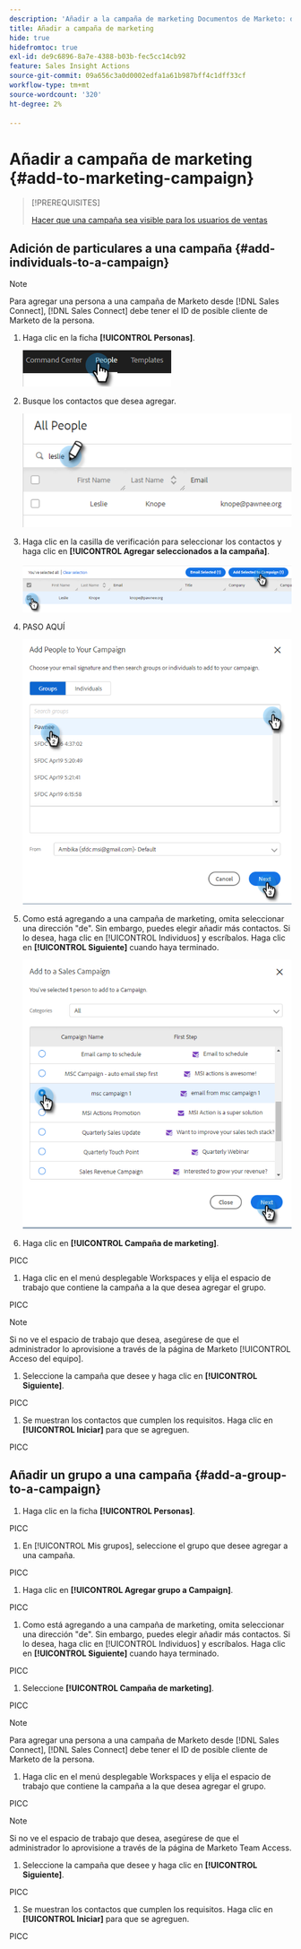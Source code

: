 ```yaml
---
description: 'Añadir a la campaña de marketing Documentos de Marketo: documentación del producto'
title: Añadir a campaña de marketing
hide: true
hidefromtoc: true
exl-id: de9c6896-8a7e-4388-b03b-fec5cc14cb92
feature: Sales Insight Actions
source-git-commit: 09a656c3a0d0002edfa1a61b987bff4c1dff33cf
workflow-type: tm+mt
source-wordcount: '320'
ht-degree: 2%

---
```


# Añadir a campaña de marketing {#add-to-marketing-campaign}

>[!PREREQUISITES]
>
>[Hacer que una campaña sea visible para los usuarios de ventas](/help/marketo/product-docs/marketo-sales-insight/actions/marketo/make-a-marketing-campaign-visible-in-sales-insight-actions.md)

## Adición de particulares a una campaña {#add-individuals-to-a-campaign}

>[!NOTE]
>
>Para agregar una persona a una campaña de Marketo desde [!DNL Sales Connect], [!DNL Sales Connect] debe tener el ID de posible cliente de Marketo de la persona.

1. Haga clic en la ficha **[!UICONTROL Personas]**.

   ![](assets/add-to-marketing-campaign-1.png)

1. Busque los contactos que desea agregar.

   ![](assets/add-to-marketing-campaign-2.png)

1. Haga clic en la casilla de verificación para seleccionar los contactos y haga clic en **[!UICONTROL Agregar seleccionados a la campaña]**.

   ![](assets/add-to-marketing-campaign-3.png)

1. PASO AQUÍ

   ![](assets/add-to-marketing-campaign-4.png)

1. Como está agregando a una campaña de marketing, omita seleccionar una dirección &quot;de&quot;. Sin embargo, puedes elegir añadir más contactos. Si lo desea, haga clic en [!UICONTROL Individuos] y escríbalos. Haga clic en **[!UICONTROL Siguiente]** cuando haya terminado.

   ![](assets/add-to-marketing-campaign-5.png)

1. Haga clic en **[!UICONTROL Campaña de marketing]**.

PICC

1. Haga clic en el menú desplegable Workspaces y elija el espacio de trabajo que contiene la campaña a la que desea agregar el grupo.

PICC

>[!NOTE]
>
>Si no ve el espacio de trabajo que desea, asegúrese de que el administrador lo aprovisione a través de la página de Marketo [!UICONTROL Acceso del equipo].

1. Seleccione la campaña que desee y haga clic en **[!UICONTROL Siguiente]**.

PICC

1. Se muestran los contactos que cumplen los requisitos. Haga clic en **[!UICONTROL Iniciar]** para que se agreguen.

PICC

## Añadir un grupo a una campaña {#add-a-group-to-a-campaign}

1. Haga clic en la ficha **[!UICONTROL Personas]**.

PICC

1. En [!UICONTROL Mis grupos], seleccione el grupo que desee agregar a una campaña.

PICC

1. Haga clic en **[!UICONTROL Agregar grupo a Campaign]**.

PICC

1. Como está agregando a una campaña de marketing, omita seleccionar una dirección &quot;de&quot;. Sin embargo, puedes elegir añadir más contactos. Si lo desea, haga clic en [!UICONTROL Individuos] y escríbalos. Haga clic en **[!UICONTROL Siguiente]** cuando haya terminado.

PICC

1. Seleccione **[!UICONTROL Campaña de marketing]**.

PICC

>[!NOTE]
>
>Para agregar una persona a una campaña de Marketo desde [!DNL Sales Connect], [!DNL Sales Connect] debe tener el ID de posible cliente de Marketo de la persona.

1. Haga clic en el menú desplegable Workspaces y elija el espacio de trabajo que contiene la campaña a la que desea agregar el grupo.

PICC

>[!NOTE]
>
>Si no ve el espacio de trabajo que desea, asegúrese de que el administrador lo aprovisione a través de la página de Marketo Team Access.

1. Seleccione la campaña que desee y haga clic en **[!UICONTROL Siguiente]**.

PICC

1. Se muestran los contactos que cumplen los requisitos. Haga clic en **[!UICONTROL Iniciar]** para que se agreguen.

PICC
